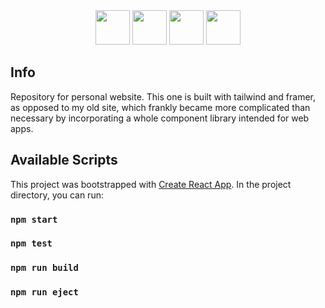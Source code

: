 <div align="center">
<img width="55" src="https://raw.githubusercontent.com/gilbarbara/logos/master/logos/javascript.svg"/>
<img width="55" src="https://raw.githubusercontent.com/gilbarbara/logos/master/logos/create-react-app.svg"/>
<img width="55" src="https://raw.githubusercontent.com/gilbarbara/logos/master/logos/tailwindcss-icon.svg"/>
<img width="55" src="https://raw.githubusercontent.com/gilbarbara/logos/master/logos/framer.svg"/>
</div>

## Info
Repository for personal website. This one is built with tailwind and framer, as opposed to my old site, 
which frankly became more complicated than necessary by incorporating a whole component library intended
for web apps.

## Available Scripts
This project was bootstrapped with [Create React App](https://github.com/facebook/create-react-app).
In the project directory, you can run:

### `npm start`

### `npm test`

### `npm run build`

### `npm run eject`

